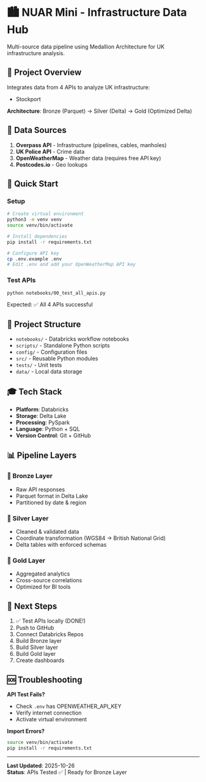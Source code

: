 # 🏙️ NUAR Mini - Infrastructure Data Hub

Multi-source data pipeline using Medallion Architecture for UK infrastructure analysis.

## 🎯 Project Overview

Integrates data from 4 APIs to analyze UK infrastructure:

- Stockport

**Architecture**: Bronze (Parquet) → Silver (Delta) → Gold (Optimized Delta)

## 🔌 Data Sources

1. **Overpass API** - Infrastructure (pipelines, cables, manholes)
2. **UK Police API** - Crime data
3. **OpenWeatherMap** - Weather data (requires free API key)
4. **Postcodes.io** - Geo lookups

## 🚀 Quick Start

### Setup

```bash
# Create virtual environment
python3 -m venv venv
source venv/bin/activate

# Install dependencies
pip install -r requirements.txt

# Configure API key
cp .env.example .env
# Edit .env and add your OpenWeatherMap API key
```

### Test APIs

```bash
python notebooks/00_test_all_apis.py
```

Expected: ✅ All 4 APIs successful

## 📁 Project Structure

- `notebooks/` - Databricks workflow notebooks
- `scripts/` - Standalone Python scripts
- `config/` - Configuration files
- `src/` - Reusable Python modules
- `tests/` - Unit tests
- `data/` - Local data storage

## 🎓 Tech Stack

- **Platform**: Databricks
- **Storage**: Delta Lake
- **Processing**: PySpark
- **Language**: Python + SQL
- **Version Control**: Git + GitHub

## 📊 Pipeline Layers

### 🥉 Bronze Layer

- Raw API responses
- Parquet format in Delta Lake
- Partitioned by date & region

### 🥈 Silver Layer

- Cleaned & validated data
- Coordinate transformation (WGS84 → British National Grid)
- Delta tables with enforced schemas

### 🥇 Gold Layer

- Aggregated analytics
- Cross-source correlations
- Optimized for BI tools

## 🔗 Next Steps

1. ✅ Test APIs locally (DONE!)
2. Push to GitHub
3. Connect Databricks Repos
4. Build Bronze layer
5. Build Silver layer
6. Build Gold layer
7. Create dashboards

## 🆘 Troubleshooting

**API Test Fails?**

- Check `.env` has OPENWEATHER_API_KEY
- Verify internet connection
- Activate virtual environment

**Import Errors?**

```bash
source venv/bin/activate
pip install -r requirements.txt
```

---

**Last Updated**: 2025-10-26  
**Status**: APIs Tested ✅ | Ready for Bronze Layer
